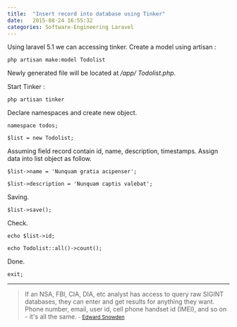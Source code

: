 ```yaml
---
title:  "Insert record into database using Tinker"
date:   2015-08-24 16:55:32
categories: Software-Engineering Laravel
---
```


Using laravel 5.1 we can accessing tinker. Create a model using artisan : 

    php artisan make:model Todolist

Newly generated file will be located at _/app/ Todolist.php_.

<script src="http://gist-it.appspot.com/https://github.com/apps-libX/aesl5-609/blob/8877db023b70fa06488a253f3c7c1bbfa51eafea/app/Todolist.php?footer=0"></script>

Start Tinker :

    php artisan tinker

Declare namespaces and create new object.

    namespace todos;

    $list = new Todolist;
    
Assuming field record contain id, name, description, timestamps. Assign data into list object as follow.
    
    $list->name = 'Nunquam gratia acipenser';

    $list->description = 'Nunquam captis valebat';
    
Saving.
    
    $list->save();

Check.

    echo $list->id;
    
    echo Todolist::all()->count();

Done.

    exit;


---
> If an NSA, FBI, CIA, DIA, etc analyst has access to query raw SIGINT databases, they can enter and get results for anything they want. Phone number, email, user id, cell phone handset id (IMEI), and so on - it's all the same. 
> <small>- [Edward Snowden](http://www.brainyquote.com/quotes/quotes/e/edwardsnow523864.html)</small>
